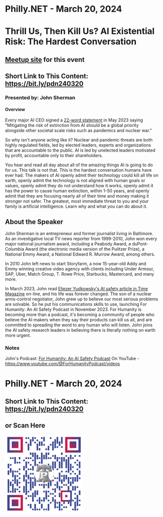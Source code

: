 # Philly.NET - March 20, 2024

# Thrill Us, Then Kill Us? AI Existential Risk: The Hardest Conversation

## [Meetup site](https://www.meetup.com/philly-net/events/298710679/) for this event

## Short Link to This Content: https://bit.ly/pdn240320

### Presented by: John Sherman

#### Overview
Every major AI CEO signed a [22-word statement](https://www.safe.ai/statement-on-ai-risk) in May 2023 saying "Mitigating the risk of extinction from AI should be a global priority alongside other societal scale risks such as pandemics and nuclear war." 

So why isn't anyone acting like it? Nuclear and pandemic threats are both highly regulated fields, led by elected leaders, experts and organizations that are accountable to the public. AI is led by unelected leaders motivated by profit, accountable only to their shareholders. 

You hear and read all day about all of the amazing things AI is going to do for us. This talk is not that. This is the hardest conversation humans have ever had. The makers of AI openly admit their technology could kill all life on earth, openly admit the technology is not aligned with human goals or values, openly admit they do not understand how it works, openly admit it has the power to cause human extinction, within 1-50 years, and openly admit that they are focusing nearly all of their time and money making it stronger not safer. The greatest, most immediate threat to you and your family is artificial intelligence. Learn why and what you can do about it.

## About the Speaker

John Sherman is an entrepreneur and former journalist living in Baltimore. As an investigative local TV news reporter from 1999-2010, John won every major national journalism award, including a Peabody Award, a duPont-Columbia Award (the electronic media version of the Pulitzer Prize), a National Emmy Award, a National Edward R. Murrow Award, among others. 

In 2010 John left news to start Storyfarm, a now 15-year-old Addy and Emmy winning creative video agency with clients including Under Armour, SAP, Uber, Match Group, T. Rowe Price, Starbucks, Mastercard, and many more. 

In March 2023, John read [Eliezer Yudkowsky's AI safety article in Time Magazine](https://time.com/6266923/ai-eliezer-yudkowsky-open-letter-not-enough/) on-line, and his life was forever changed. The son of a nuclear arms-control negotiator, John grew up to believe our most serious problems are solvable. So he put his communications skills to use, launching For Humanity: An AI Safety Podcast in November 2023. For Humanity is becoming more than a podcast, it's becoming a community of people who believe the AI makers when they say their products can kill us all, and are committed to spreading the word to any human who will listen. John joins the AI safety research leaders in believing there is literally nothing on earth more urgent.

### Notes

John's Podcast: [For Humanity: An AI Safety Podcast](https://forhumanity.center)
On YouTube - https://www.youtube.com/@ForHumanityPodcast/videos



# Philly.NET - March 20, 2024

## Short Link to This Content: https://bit.ly/pdn240320

## or Scan Here
<img src="images/pdn240320.png" alt="QR Code for direct link to this page" width="256"/>
